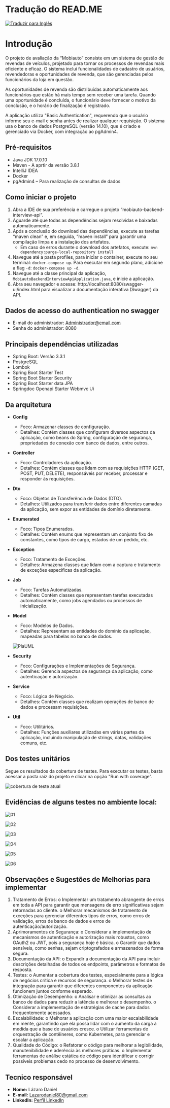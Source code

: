 # Tradução do READ.ME

[![Traduzir para Inglês](https://img.shields.io/badge/traduzir-Google%20Translate-blue)](https://translate.google.com/translate?sl=auto&tl=en&u=https://github.com/lazarocoder/mobiauto-backend-interview)

# Introdução

O projeto de avaliação da “Mobiauto” consiste em um sistema de gestão de revendas de veículos, projetado para tornar os processos de revendas mais eficiente e eficaz. O sistema inclui funcionalidades de cadastro de usuários, revendedoras e oportunidades de revenda, que são gerenciadas pelos funcionários da loja em questão.

As oportunidades de revenda são distribuídas automaticamente aos funcionários que estão há mais tempo sem receber uma tarefa. Quando uma oportunidade é concluída, o funcionário deve fornecer o motivo da conclusão, e o horário de finalização é registrado.

A aplicação utiliza "Basic Authentication", requerendo que o usuário informe seu e-mail e senha antes de realizar qualquer requisição. O sistema usa o banco de dados PostgreSQL (versão 14.10), que é criado e gerenciado via Docker, com integração ao pgAdmin4.

## Pré-requisitos

- Java JDK 17.0.10
- Maven - A aprtir da versão 	3.8.1
- IntelliJ IDEA 
- Docker
- pgAdmin4 – Para realização de consultas de dados

## Como iniciar o projeto

1. Abra a IDE de sua preferência e carregue o projeto “mobiauto-backend-interview-api”.
2. Aguarde até que todas as dependências sejam resolvidas e baixadas automaticamente.
3. Após a conclusão do download das dependências, execute as tarefas “maven clean” e, em seguida, “maven install” para garantir uma compilação limpa e a instalação dos artefatos.
   - Em caso de erros durante o download dos artefatos, execute: `mvn dependency:purge-local-repository install`
4. Navegue até a pasta profiles, para iniciar o container, execute no seu terminal: `docker-compose up`. Para executar em segundo plano, adicione a flag `-d`: `docker-compose up -d`.
5. Navegue até a classe principal da aplicação, `MobiautoBackendInterviewApiApplication.java`, e inicie a aplicação.
6. Abra seu navegador e acesse: http://localhost:8080/swagger-ui/index.html para visualizar a documentação interativa (Swagger) da API.

## Dados de acesso do authentication no swagger

- E-mail do administrador: Administrador@email.com
- Senha do administrador: 8080

## Principais dependências utilizadas

- Spring Boot: Versão 3.3.1
- PostgreSQL
- Lombok
- Spring Boot Starter Test
- Spring Boot Starter Security
- Spring Boot Starter data JPA
- Springdoc Openapi Starter Webmvc Ui

## Da arquitetura

- **Config**
  - Foco: Armazenar classes de configuração.
  - Detalhes: Contém classes que configuram diversos aspectos da aplicação, como beans do Spring, configuração de segurança, propriedades de conexão com banco de dados, entre outros.
- **Controller**
  - Foco: Controladores da aplicação.
  - Detalhes: Contém classes que lidam com as requisições HTTP (GET, POST, PUT, DELETE), responsáveis por receber, processar e responder às requisições.
- **Dto**
  - Foco: Objetos de Transferência de Dados (DTO).
  - Detalhes: Utilizados para transferir dados entre diferentes camadas da aplicação, sem expor as entidades de domínio diretamente.
- **Enumerated**
  - Foco: Tipos Enumerados.
  - Detalhes: Contém enums que representam um conjunto fixo de constantes, como tipos de cargo, estados de um pedido, etc.
- **Exception**
  - Foco: Tratamento de Exceções.
  - Detalhes: Armazena classes que lidam com a captura e tratamento de exceções específicas da aplicação.
- **Job**
  - Foco: Tarefas Automatizadas.
  - Detalhes: Contém classes que representam tarefas executadas automaticamente, como jobs agendados ou processos de inicialização.
- **Model**
  - Foco: Modelos de Dados.
  - Detalhes: Representam as entidades do domínio da aplicação, mapeadas para tabelas no banco de dados.

   ![PlaUML](https://github.com/lazarocoder/mobiauto-backend-interview/assets/63754729/89306e9f-00cf-4146-8860-bdf49e7ea921)


- **Security**
  - Foco: Configurações e Implementações de Segurança.
  - Detalhes: Gerencia aspectos de segurança da aplicação, como autenticação e autorização.
- **Service**
  - Foco: Lógica de Negócio.
  - Detalhes: Contém classes que realizam operações de banco de dados e processam requisições.
- **Util**
  - Foco: Utilitários.
  - Detalhes: Funções auxiliares utilizadas em várias partes da aplicação, incluindo manipulação de strings, datas, validações comuns, etc.

## Dos testes unitários

Segue os resultados da cobertura de testes. Para executar os testes, basta acessar a pasta raiz do projeto e clicar na opção "Run with coverage".

![cobertura de teste atual](https://github.com/lazarocoder/mobiauto-backend-interview/assets/63754729/28df20a9-6f2a-4102-aae3-49d751a3f9e1)

## Evidências de alguns testes no ambiente local:

![01](https://github.com/lazarocoder/mobiauto-backend-interview/assets/63754729/b50e3140-7d54-4587-87c2-609b80f58f3f)


![02](https://github.com/lazarocoder/mobiauto-backend-interview/assets/63754729/374af0e7-4dcc-4524-840b-1ebf2ff4906a)

![03](https://github.com/lazarocoder/mobiauto-backend-interview/assets/63754729/21bc7ef4-f8b9-42fb-87b9-2e7345538a69)

![04](https://github.com/lazarocoder/mobiauto-backend-interview/assets/63754729/972ed55a-508b-46e0-8859-9a96e0e49809)

![05](https://github.com/lazarocoder/mobiauto-backend-interview/assets/63754729/6e73d082-af1c-42a1-85f5-2098f9aab1a4)

![06](https://github.com/lazarocoder/mobiauto-backend-interview/assets/63754729/114123e1-c786-4320-8493-8ffb0ef6bbe4)



## Observações e Sugestões de Melhorias para implementar
1.	Tratamento de Erros:
o	Implementar um tratamento abrangente de erros em toda a API para garantir que mensagens de erro significativas sejam retornadas ao cliente.
o	Melhorar mecanismos de tratamento de exceções para gerenciar diferentes tipos de erros, como erros de validação, erros de banco de dados e erros de autenticação/autorização.
2.	Aprimoramentos de Segurança:
o	Considerar a implementação de mecanismos de autenticação e autorização mais robustos, como OAuth2 ou JWT, pois a segurança hoje é básica.
o	Garantir que dados sensíveis, como senhas, sejam criptografados e armazenados de forma segura.
3.	Documentação da API:
o	Expandir a documentação da API para incluir descrições detalhadas de todos os endpoints, parâmetros e formatos de resposta.
4.	Testes:
o	Aumentar a cobertura dos testes, especialmente para a lógica de negócios crítica e recursos de segurança.
o	Melhorar testes de integração para garantir que diferentes componentes da aplicação funcionem juntos conforme esperado.
5.	Otimização de Desempenho:
o	Analisar e otimizar as consultas ao banco de dados para reduzir a latência e melhorar o desempenho.
o	Considerar a implementação de estratégias de cache para dados frequentemente acessados.
6.	Escalabilidade:
o	Melhorar a aplicação com uma maior escalabilidade em mente, garantindo que ela possa lidar com o aumento da carga à medida que a base de usuários cresce.
o	Utilizar ferramentas de orquestração de contêineres, como Kubernetes, para gerenciar e escalar a aplicação.
7.	Qualidade do Código:
o	Refatorar o código para melhorar a legibilidade, manutenibilidade e aderência às melhores práticas.
o	Implementar ferramentas de análise estática de código para identificar e corrigir possíveis problemas cedo no processo de desenvolvimento.



## Tecnico responsável

- **Nome:** Lázaro Daniel
- **E-mail:** Lazarodaniel80@gmail.com
- **LinkedIn:** [Perfil LinkedIn](https://www.linkedin.com/in/l%C3%A1zaro-silva-desenvolvedor/?locale=pt_BR)
